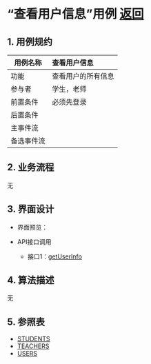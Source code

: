 # “查看用户信息”用例 [返回](README.md)
## 1. 用例规约

|用例名称|查看用户信息|
|-------|:-------------|
|功能|查看用户的所有信息|
|参与者|学生，老师|
|前置条件|必须先登录|
|后置条件| |
|主事件流| |
|备选事件流| |

## 2. 业务流程
无

## 3. 界面设计
- 界面预览：

- API接口调用
    - 接口1：[getUserInfo](获取用户信息api.md)

## 4. 算法描述
无
    
## 5. 参照表
- [STUDENTS](数据库实现.md/#STUDENTS)
- [TEACHERS](数据库实现.md/#TEACHERS)
- [USERS](数据库实现.md/#USERS)
